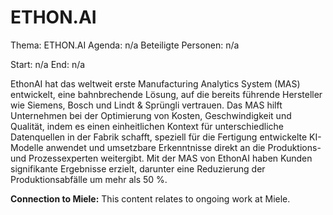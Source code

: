 # ETHON.AI
Thema: ETHON.AI
Agenda: n/a
Beteiligte Personen: n/a

Start: n/a
End: n/a

EthonAI hat das weltweit erste Manufacturing Analytics System (MAS) entwickelt, eine bahnbrechende Lösung, auf die bereits führende Hersteller wie Siemens, Bosch und Lindt & Sprüngli vertrauen. Das MAS hilft Unternehmen bei der Optimierung von Kosten, Geschwindigkeit und Qualität, indem es einen einheitlichen Kontext für unterschiedliche Datenquellen in der Fabrik schafft, speziell für die Fertigung entwickelte KI-Modelle anwendet und umsetzbare Erkenntnisse direkt an die Produktions- und Prozessexperten weitergibt. Mit der MAS von EthonAI haben Kunden signifikante Ergebnisse erzielt, darunter eine Reduzierung der Produktionsabfälle um mehr als 50 %.

**Connection to Miele:** This content relates to ongoing work at Miele.
